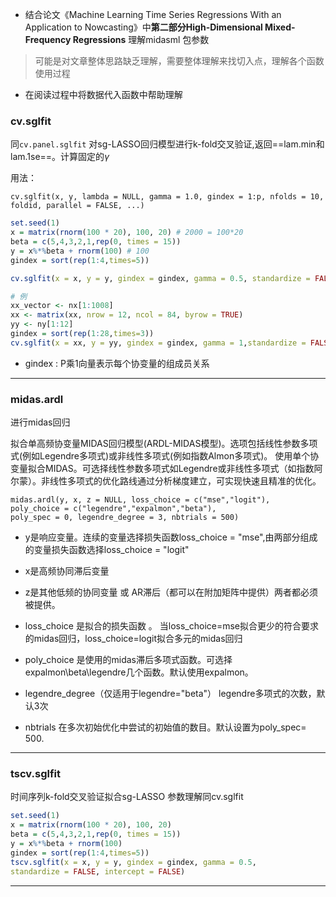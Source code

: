 - 结合论文《Machine Learning Time Series Regressions With an Application to Nowcasting》中**第二部分High-Dimensional Mixed-Frequency Regressions** 理解midasml 包参数
>可能是对文章整体思路缺乏理解，需要整体理解来找切入点，理解各个函数使用过程

- 在阅读过程中将数据代入函数中帮助理解

### cv.sglfit
同`cv.panel.sglfit`
对sg-LASSO回归模型进行k-fold交叉验证,返回==lam.min和lam.1se==。计算固定的$\gamma$

用法：

	cv.sglfit(x, y, lambda = NULL, gamma = 1.0, gindex = 1:p, nfolds = 10, foldid, parallel = FALSE, ...)

```R
set.seed(1)
x = matrix(rnorm(100 * 20), 100, 20) # 2000 = 100*20
beta = c(5,4,3,2,1,rep(0, times = 15)) 
y = x%*%beta + rnorm(100) # 100
gindex = sort(rep(1:4,times=5)) 

cv.sglfit(x = x, y = y, gindex = gindex, gamma = 0.5, standardize = FALSE, intercept = FALSE)
```


```R
# 例
xx_vector <- nx[1:1008]
xx <- matrix(xx, nrow = 12, ncol = 84, byrow = TRUE)
yy <- ny[1:12]
gindex = sort(rep(1:28,times=3)) 
cv.sglfit(x = xx, y = yy, gindex = gindex, gamma = 1,standardize = FALSE, intercept = FALSE)
```

- gindex : P乘1向量表示每个协变量的组成员关系

----

### midas.ardl 
进行midas回归

拟合单高频协变量MIDAS回归模型(ARDL-MIDAS模型)。选项包括线性参数多项式(例如Legendre多项式)或非线性多项式(例如指数Almon多项式)。
使用单个协变量拟合MIDAS。可选择线性参数多项式如Legendre或非线性多项式（如指数阿尔蒙）。非线性多项式的优化路线通过分析梯度建立，可实现快速且精准的优化。

	midas.ardl(y, x, z = NULL, loss_choice = c("mse","logit"),  
	poly_choice = c("legendre","expalmon","beta"),  
	poly_spec = 0, legendre_degree = 3, nbtrials = 500)

- y是响应变量。连续的变量选择损失函数loss_choice = "mse",由两部分组成的变量损失函数选择loss_choice = "logit"

- x是高频协同滞后变量

- z是其他低频的协同变量 或 AR滞后（都可以在附加矩阵中提供）两者都必须被提供。

- loss_choice 是拟合的损失函数 。 当loss_choice=mse拟合更少的符合要求的midas回归，loss_choice=logit拟合多元的midas回归
- poly_choice 是使用的midas滞后多项式函数。可选择expalmon\beta\legendre几个函数。默认使用expalmon。
- legendre_degree（仅适用于legendre="beta"） legendre多项式的次数，默认3次
- nbtrials 在多次初始优化中尝试的初始值的数目。默认设置为poly_spec= 500.


---
### tscv.sglfit
时间序列k-fold交叉验证拟合sg-LASSO
参数理解同cv.sglfit
```R
set.seed(1)  
x = matrix(rnorm(100 * 20), 100, 20)  
beta = c(5,4,3,2,1,rep(0, times = 15))  
y = x%*%beta + rnorm(100)  
gindex = sort(rep(1:4,times=5))  
tscv.sglfit(x = x, y = y, gindex = gindex, gamma = 0.5,  
standardize = FALSE, intercept = FALSE)
```

---
